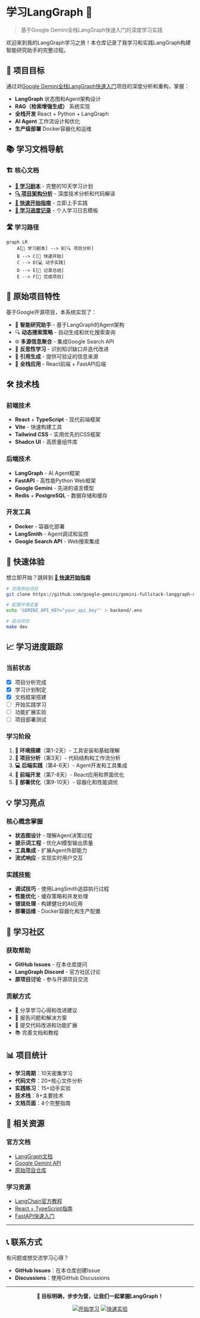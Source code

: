 # 学习LangGraph 🤖

> 基于Google Gemini全栈LangGraph快速入门的深度学习实践

欢迎来到我的LangGraph学习之旅！本仓库记录了我学习和实践LangGraph构建智能研究助手的完整过程。

## 🎯 项目目标

通过对[Google Gemini全栈LangGraph快速入门](https://github.com/google-gemini/gemini-fullstack-langgraph-quickstart)项目的深度分析和重构，掌握：

- **LangGraph** 状态图和Agent架构设计
- **RAG（检索增强生成）** 系统实现
- **全栈开发** React + Python + LangGraph
- **AI Agent** 工作流设计和优化
- **生产级部署** Docker容器化和运维

## 📚 学习文档导航

### 🏗️ 核心文档
- **[📖 学习剧本](LANGGRAPH_LEARNING_PLAYBOOK.md)** - 完整的10天学习计划
- **[🔍 项目架构分析](PROJECT_ANALYSIS.md)** - 深度技术分析和代码解读
- **[🚀 快速开始指南](QUICK_START.md)** - 立即上手实践
- **[📝 学习进度记录](LEARNING_LOG.md)** - 个人学习日志模板

### 🛣️ 学习路径

```mermaid
graph LR
    A[📖 学习剧本] --> B[🔍 项目分析]
    B --> C[🚀 快速开始]
    C --> D[💻 动手实践]
    D --> E[📝 记录总结]
    E --> F[🎉 完成项目]
```

## 🌟 原始项目特性

基于Google开源项目，本系统实现了：

- 🧠 **智能研究助手** - 基于LangGraph的Agent架构
- 🔍 **动态搜索策略** - 自动生成和优化搜索查询
- 🌐 **多源信息聚合** - 集成Google Search API
- 🤔 **反思性学习** - 识别知识缺口并迭代改进
- 📄 **引用生成** - 提供可验证的信息来源
- 💬 **全栈应用** - React前端 + FastAPI后端

## 🛠️ 技术栈

### 前端技术
- **React** + **TypeScript** - 现代前端框架
- **Vite** - 快速构建工具
- **Tailwind CSS** - 实用优先的CSS框架
- **Shadcn UI** - 高质量组件库

### 后端技术
- **LangGraph** - AI Agent框架
- **FastAPI** - 高性能Python Web框架
- **Google Gemini** - 先进的语言模型
- **Redis** + **PostgreSQL** - 数据存储和缓存

### 开发工具
- **Docker** - 容器化部署
- **LangSmith** - Agent调试和监控
- **Google Search API** - Web搜索集成

## 🚀 快速体验

想立即开始？跳转到 **[🚀 快速开始指南](QUICK_START.md)**

```bash
# 克隆原始项目
git clone https://github.com/google-gemini/gemini-fullstack-langgraph-quickstart.git

# 配置环境变量
echo 'GEMINI_API_KEY="your_api_key"' > backend/.env

# 启动项目
make dev
```

## 📈 学习进度跟踪

### 当前状态
- [x] 项目分析完成
- [x] 学习计划制定
- [x] 文档框架搭建
- [ ] 开始实践学习
- [ ] 功能扩展实验
- [ ] 项目部署测试

### 学习阶段
1. **🔧 环境搭建**（第1-2天）- 工具安装和基础理解
2. **📖 项目分析**（第3天）- 代码结构和工作流分析
3. **💻 后端实践**（第4-6天）- Agent开发和工具集成
4. **🎨 前端开发**（第7-8天）- React应用和界面优化
5. **🚀 部署优化**（第9-10天）- 容器化和性能调优

## 💡 学习亮点

### 核心概念掌握
- **状态图设计** - 理解Agent决策过程
- **提示词工程** - 优化AI模型输出质量
- **工具集成** - 扩展Agent外部能力
- **流式响应** - 实现实时用户交互

### 实践技能
- **调试技巧** - 使用LangSmith追踪执行过程
- **性能优化** - 缓存策略和并发处理
- **错误处理** - 构建健壮的AI应用
- **部署运维** - Docker容器化和生产配置

## 🤝 学习社区

### 获取帮助
- **GitHub Issues** - 在本仓库提问
- **LangGraph Discord** - 官方社区讨论
- **原项目讨论** - 参与开源项目交流

### 贡献方式
- 📝 分享学习心得和改进建议
- 🐛 报告问题和解决方案
- 🔧 提交代码改进和功能扩展
- 📚 完善文档和教程

## 📊 项目统计

- **学习周期**：10天密集学习
- **代码文件**：20+核心文件分析
- **实践练习**：15+动手实验
- **技术栈**：8+主要技术
- **文档页面**：4个完整指南

## 🔗 相关资源

### 官方文档
- [LangGraph文档](https://langchain-ai.github.io/langgraph/)
- [Google Gemini API](https://ai.google.dev/docs)
- [原始项目仓库](https://github.com/google-gemini/gemini-fullstack-langgraph-quickstart)

### 学习资源
- [LangChain官方教程](https://python.langchain.com/docs/get_started/)
- [React + TypeScript指南](https://react-typescript-cheatsheet.netlify.app/)
- [FastAPI快速入门](https://fastapi.tiangolo.com/tutorial/)

---

## 📞 联系方式

有问题或想交流学习心得？

- **GitHub Issues**：在本仓库创建Issue
- **Discussions**：使用GitHub Discussions

---

<div align="center">

**🎯 目标明确，步步为营，让我们一起掌握LangGraph！**

[![开始学习](https://img.shields.io/badge/开始学习-立即开始-green?style=for-the-badge)](LANGGRAPH_LEARNING_PLAYBOOK.md)
[![快速实验](https://img.shields.io/badge/快速实验-马上试试-blue?style=for-the-badge)](QUICK_START.md)

</div>
